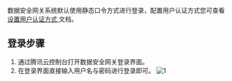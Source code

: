 数据安全网关系统默认使用静态口令方式进行登录，配置用户认证方式您可查看 [设置用户认证方式 ](https://cloud.tencent.com/document/product/1025/32094)文档。


## 登录步骤
1. 通过腾讯云控制台打开数据安全网关登录界面。
2. 在登录界面直接输入用户名与密码进行登录即可。
![1](https://main.qcloudimg.com/raw/b268f40585cdd03a9bb97fa363677189.png)
